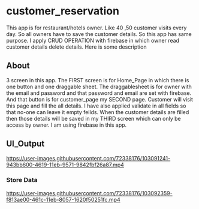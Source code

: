# customer_reservation

This app is for restaurant/hotels owner. Like 40 ,50 customer visits every day. So all owners have to save the customer details.
So this app has same purpose. I apply CRUD OPERATION with firebase in which owner read customer details delete details.
Here is some description

## About

3 screen in this app. The FIRST screen is for Home_Page in which there is one button and one draggable sheet. The draggablesheet is for owner with the email and password and that password and email are set with firebase.
And that button is for customer_page my SECOND page. Customer will visit this page and fill the all details. I have also applied validate in all fields so that no-one can leave it empty feilds.
When the customer details are filled then those details will be saved in my THIRD screen which can only be access by owner.
I am using firebase in this app.

## UI_Output

https://user-images.githubusercontent.com/72338176/103091241-943bb600-4619-11eb-9571-9842fbf26a87.mp4

### Store Data

https://user-images.githubusercontent.com/72338176/103092359-f813ae00-461c-11eb-8057-1620f50251fc.mp4
